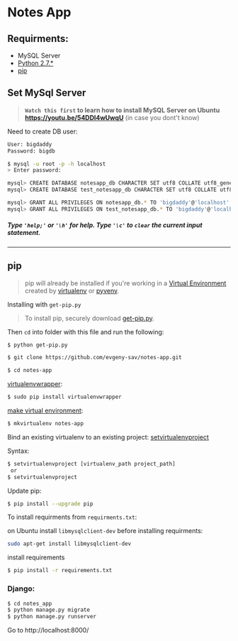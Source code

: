 # Notes App

## Requirments:
 - MySQL Server
 - [Python 2.7.*](https://www.python.org/downloads/)
 - [pip](https://pip.pypa.io/en/stable/installing/)

## Set MySql Server

> **`Watch this first` to learn how to install MySQL Server on Ubuntu https://youtu.be/54DDI4wUwqU** (in case you dont't know)

Need to create DB user:
```sh
User: bigdaddy
Password: bigdb
```

```sh
$ mysql -u root -p -h localhost
> Enter password:
```
```sh
mysql> CREATE DATABASE notesapp_db CHARACTER SET utf8 COLLATE utf8_general_ci;
mysql> CREATE DATABASE test_notesapp_db CHARACTER SET utf8 COLLATE utf8_general_ci;
```

```sh
mysql> GRANT ALL PRIVILEGES ON notesapp_db.* TO 'bigdaddy'@'localhost' IDENTIFIED BY 'bigdb';
mysql> GRANT ALL PRIVILEGES ON test_notesapp_db.* TO 'bigdaddy'@'localhost' IDENTIFIED BY 'bigdb';
```

##### Type `'help;'` or `'\h'` for help. Type `'\c'` to `clear` the current input statement.
---

## pip

> pip will already be installed if you're working in a [Virtual Environment](https://packaging.python.org/installing/#creating-and-using-virtual-environments) created by [virtualenv](https://packaging.python.org/key_projects/#virtualenv) or [pyvenv](https://packaging.python.org/key_projects/#venv).

Installing with `get-pip.py`

> To install pip, securely download [get-pip.py](https://bootstrap.pypa.io/get-pip.py).

Then `cd` into folder with this file and run the following:
```sh
$ python get-pip.py
```
```sh
$ git clone https://github.com/evgeny-sav/notes-app.git
```
```sh
$ cd notes-app
```
[virtualenvwrapper](http://virtualenvwrapper.readthedocs.io/en/latest/install.html#basic-installation):
```sh
$ sudo pip install virtualenvwrapper
```
[make virtual environment](http://virtualenvwrapper.readthedocs.io/en/latest/install.html#quick-start):
```sh
$ mkvirtualenv notes-app
```
Bind an existing virtualenv to an existing project: [setvirtualenvproject](http://virtualenvwrapper.readthedocs.io/en/latest/command_ref.html#setvirtualenvproject)

Syntax:
```sh
$ setvirtualenvproject [virtualenv_path project_path]
 or
$ setvirtualenvproject
```
Update pip:
```sh
$ pip install --upgrade pip
```
To install requirments from `requirments.txt`:

on Ubuntu install `libmysqlclient-dev` before installing requirments:
```sh
sudo apt-get install libmysqlclient-dev
```
install requirements
```sh
$ pip install -r requirements.txt
```



### Django:

```sh
$ cd notes_app
$ python manage.py migrate
$ python manage.py runserver
```
Go to http://localhost:8000/
